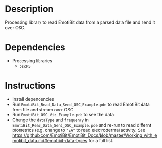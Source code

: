 # Description
Processing library to read EmotiBit data from a parsed data file and send it over OSC.

# Dependencies
- Processing libraries
  - `oscP5`  

# Instructions
- Install dependencies
- Run `EmotiBit_Read_Data_Send_OSC_Example.pde` to read EmotiBit data from file and stream over OSC
- Run `EmotiBit_OSC_Viz_Example.pde` to see the data 
- Change the `dataType` and `frequency` in `EmotiBit_Read_Data_Send_OSC_Example.pde` and re-run to read differnt biometrics (e.g. change to `"EA"` to read electrodermal activity. See https://github.com/EmotiBit/EmotiBit_Docs/blob/master/Working_with_emotibit_data.md#emotibit-data-types for a full list.


